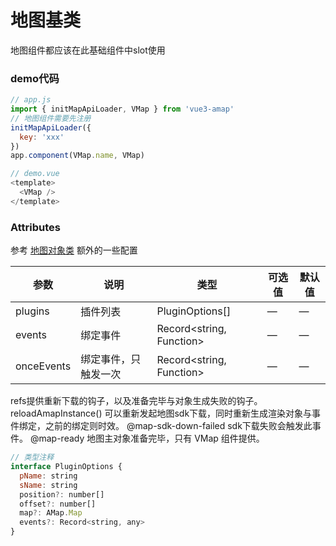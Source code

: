 <script setup>
import { ref } from 'vue'

const mapRef = ref(null)
let value = 0
function downFail() {
  console.log(mapRef.value)
  if(mapRef.value && !value) {
    setTimeout(() => {
      value++
      mapRef.value.reloadAmapInstance()
    }, 10000)
  }
}

function ready() {
  console.log('ready')
}
</script>
# 地图基类
地图组件都应该在此基础组件中slot使用

<ClientOnly>
  <VMap class="map-box" resizeEnable ref="mapRef" @map-sdk-down-failed="downFail" @map-ready="ready" />
</ClientOnly>

### demo代码
```js
// app.js
import { initMapApiLoader, VMap } from 'vue3-amap'
// 地图组件需要先注册
initMapApiLoader({
  key: 'xxx'
})
app.component(VMap.name, VMap)

// demo.vue
<template>
  <VMap />
</template>
```

### Attributes
参考 [地图对象类](https://lbs.amap.com/api/jsapi-v2/documentation#map)
额外的一些配置

| 参数      | 说明          | 类型      | 可选值                           | 默认值  |
|---------- |-------------- |---------- |--------------------------------  |-------- |
| plugins   | 插件列表     | PluginOptions[] | — | — |
| events | 绑定事件 | Record<string, Function> | — | — |
| onceEvents | 绑定事件，只触发一次 | Record<string, Function> | — | — |

refs提供重新下载的钩子，以及准备完毕与对象生成失败的钩子。
reloadAmapInstance() 可以重新发起地图sdk下载，同时重新生成渲染对象与事件绑定，之前的绑定则时效。
@map-sdk-down-failed sdk下载失败会触发此事件。
@map-ready 地图主对象准备完毕，只有 VMap 组件提供。
```js
// 类型注释
interface PluginOptions {
  pName: string
  sName: string
  position?: number[]
  offset?: number[]
  map?: AMap.Map
  events?: Record<string, any>
}
```